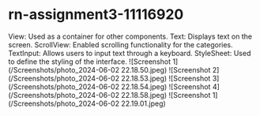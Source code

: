 # rn-assignment3-11116920
View: Used as a container for other components.
Text: Displays text on the screen.
ScrollView: Enabled scrolling functionality for the categories.
TextInput: Allows users to input text through a keyboard. 
StyleSheet: Used to define the styling of the interface.
![Screenshot 1](/Screenshots/photo_2024-06-02 22.18.50.jpeg)
![Screenshot 2](/Screenshots/photo_2024-06-02 22.18.53.jpeg)
![Screenshot 3](/Screenshots/photo_2024-06-02 22.18.54.jpeg)
![Screenshot 4](/Screenshots/photo_2024-06-02 22.18.58.jpeg)
![Screenshot 1](/Screenshots/photo_2024-06-02 22.19.01.jpeg)

